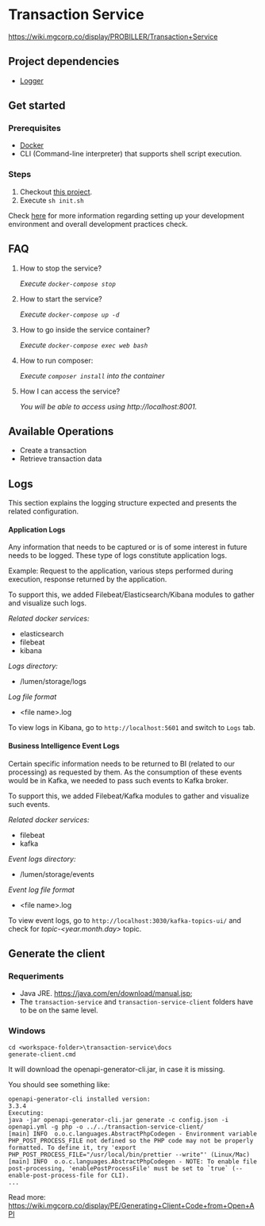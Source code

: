 # Transaction Service

https://wiki.mgcorp.co/display/PROBILLER/Transaction+Service

## Project dependencies
* [Logger](https://stash.mgcorp.co/projects/pbngbe/repos/logger/browse/README.md)

## Get started

### Prerequisites
* [Docker](https://stash.mgcorp.co/projects/PBNGBE/repos/init/browse/DOCKER-SETTINGS.md)
* CLI (Command-line interpreter) that supports shell script execution.

### Steps
1. Checkout [this project](ssh://git@stash.mgcorp.co:7999/pbngbe/transaction-service.git).
2. Execute `sh init.sh`

Check [here](https://wiki.mgcorp.co/display/PROBILLER/Developer) for more information regarding setting up your development environment and overall development practices check.

## FAQ

1. How to stop the service?

    *Execute `docker-compose stop`*

2. How to start the service?

    *Execute `docker-compose up -d`*

3. How to go inside the service container?

    *Execute `docker-compose exec web bash`*
    
4. How to run composer:

    *Execute `composer install` into the container*
    
5. How I can access the service?

    *You will be able to access using http://localhost:8001.*
    
## Available Operations
- Create a transaction
- Retrieve transaction data

## Logs
This section explains the logging structure expected and presents the related configuration.

#### Application Logs
Any information that needs to be captured or is of some interest in future needs to be logged. These type of logs constitute application logs.

Example: Request to the application, various steps performed during execution, response returned by the application.

To support this, we added Filebeat/Elasticsearch/Kibana modules to gather and visualize such logs. 

_Related docker services:_
- elasticsearch
- filebeat
- kibana

_Logs directory:_
- /lumen/storage/logs

_Log file format_
- \<file name>.log

To view logs in Kibana, go to `http://localhost:5601` and switch to `Logs` tab.

#### Business Intelligence Event Logs
Certain specific information needs to be returned to BI (related to our processing) as requested by them. As the consumption of these events would be in Kafka, we needed to pass such events to Kafka broker.

To support this, we added Filebeat/Kafka modules to gather and visualize such events.

_Related docker services:_
- filebeat
- kafka

_Event logs directory:_
- /lumen/storage/events

_Event log file format_
- \<file name>.log

To view event logs, go to `http://localhost:3030/kafka-topics-ui/` and check for _topic-\<year.month.day>_ topic.

## Generate the client
### Requeriments
- Java JRE. https://java.com/en/download/manual.jsp;
- The `transaction-service` and `transaction-service-client` folders have to be on the same level.
### Windows
```
cd <workspace-folder>\transaction-service\docs
generate-client.cmd
```
It will download the openapi-generator-cli.jar, in case it is missing.

You should see something like:
```
openapi-generator-cli installed version:
3.3.4
Executing:
java -jar openapi-generator-cli.jar generate -c config.json -i openapi.yml -g php -o ../../transaction-service-client/
[main] INFO  o.o.c.languages.AbstractPhpCodegen - Environment variable PHP_POST_PROCESS_FILE not defined so the PHP code may not be properly formatted. To define it, try 'export PHP_POST_PROCESS_FILE="/usr/local/bin/prettier --write"' (Linux/Mac)
[main] INFO  o.o.c.languages.AbstractPhpCodegen - NOTE: To enable file post-processing, 'enablePostProcessFile' must be set to `true` (--enable-post-process-file for CLI).
...
```

Read more: https://wiki.mgcorp.co/display/PE/Generating+Client+Code+from+Open+API
